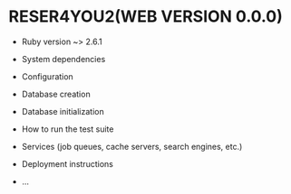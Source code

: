 # RESER4YOU2(WEB VERSION 0.0.0)


* Ruby version ~> 2.6.1

* System dependencies 

* Configuration

* Database creation

* Database initialization

* How to run the test suite

* Services (job queues, cache servers, search engines, etc.)

* Deployment instructions

* ...
